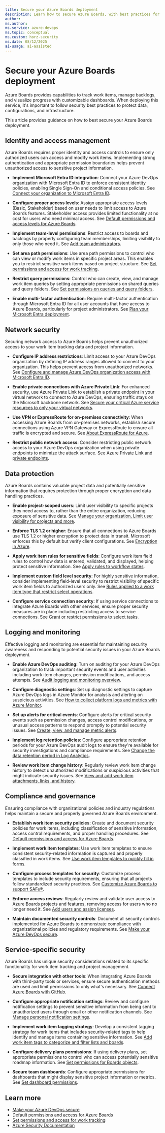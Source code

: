 ```yaml
---
title: Secure your Azure Boards deployment
description: Learn how to secure Azure Boards, with best practices for protecting your deployment.
author: 
ms.author: 
ms.service: azure-devops
ms.topic: conceptual
ms.custom: horz-security
ms.date: 08/12/2025
ai-usage: ai-assisted
---
```


# Secure your Azure Boards deployment

Azure Boards provides capabilities to track work items, manage backlogs, and visualize progress with customizable dashboards. When deploying this service, it's important to follow security best practices to protect data, configurations, and infrastructure.

This article provides guidance on how to best secure your Azure Boards deployment.

## Identity and access management

Azure Boards requires proper identity and access controls to ensure only authorized users can access and modify work items. Implementing strong authentication and appropriate permission boundaries helps prevent unauthorized access to sensitive project information.

- **Implement Microsoft Entra ID integration**: Connect your Azure DevOps organization with Microsoft Entra ID to enforce consistent identity policies, enabling Single Sign-On and conditional access policies. See [Connect your organization to Microsoft Entra ID](/azure/devops/organizations/accounts/connect-organization-to-azure-ad?view=azure-devops).

- **Configure proper access levels**: Assign appropriate access levels (Basic, Stakeholder) based on user needs to limit access to Azure Boards features. Stakeholder access provides limited functionality at no cost for users who need minimal access. See [Default permissions and access levels for Azure Boards](/azure/devops/boards/get-started/permissions-access-boards?view=azure-devops).

- **Implement team-level permissions**: Restrict access to boards and backlogs by properly configuring team memberships, limiting visibility to only those who need it. See [Add team administrators](/azure/devops/organizations/settings/add-team-administrator?view=azure-devops).

- **Set area path permissions**: Use area path permissions to control who can view or modify work items in specific project areas. This enables you to restrict sensitive work items based on project structure. See [Set permissions and access for work tracking](/azure/devops/organizations/security/set-permissions-access-work-tracking?view=azure-devops).

- **Restrict query permissions**: Control who can create, view, and manage work item queries by setting appropriate permissions on shared queries and query folders. See [Set permissions on queries and query folders](/azure/devops/boards/queries/set-query-permissions?view=azure-devops).

- **Enable multi-factor authentication**: Require multi-factor authentication through Microsoft Entra ID for all user accounts that have access to Azure Boards, particularly for project administrators. See [Plan your Microsoft Entra deployment](/entra/identity/fundamentals/deployment-plan-identity).

## Network security

Securing network access to Azure Boards helps prevent unauthorized access to your work item tracking data and project information.

- **Configure IP address restrictions**: Limit access to your Azure DevOps organization by defining IP address ranges allowed to connect to your organization. This helps prevent access from unauthorized networks. See [Configure and manage Azure DevOps organization access with Microsoft Entra ID](/azure/devops/organizations/accounts/manage-azure-active-directory-groups?view=azure-devops).

- **Enable private connections with Azure Private Link**: For enhanced security, use Azure Private Link to establish a private endpoint in your virtual network to connect to Azure DevOps, ensuring traffic stays on the Microsoft backbone network. See [Secure your critical Azure service resources to only your virtual networks](/azure/security/fundamentals/network-best-practices#secure-your-critical-azure-service-resources-to-only-your-virtual-networks).

- **Use VPN or ExpressRoute for on-premises connectivity**: When accessing Azure Boards from on-premises networks, establish secure connections using Azure VPN Gateway or ExpressRoute to ensure all traffic is encrypted and secure. See [About ExpressRoute for Azure](/azure/expressroute/expressroute-introduction).

- **Restrict public network access**: Consider restricting public network access to your Azure DevOps organization when using private endpoints to minimize the attack surface. See [Azure Private Link and private endpoints](/azure/virtual-network/vnet-integration-for-azure-services#private-link-and-private-endpoints).

## Data protection

Azure Boards contains valuable project data and potentially sensitive information that requires protection through proper encryption and data handling practices.

- **Enable project-scoped users**: Limit user visibility to specific projects they need access to, rather than the entire organization, reducing exposure of sensitive data. See [Manage your organization, Limit user visibility for projects and more](/azure/devops/user-guide/manage-organization-collection?view=azure-devops#project-scoped-user-group).

- **Enforce TLS 1.2 or higher**: Ensure that all connections to Azure Boards use TLS 1.2 or higher encryption to protect data in transit. Microsoft enforces this by default but verify client configurations. See [Encryption in Azure](/purview/office-365-azure-encryption).

- **Apply work item rules for sensitive fields**: Configure work item field rules to control how data is entered, validated, and displayed, helping protect sensitive information. See [Apply rules to workflow states](/azure/devops/organizations/settings/work/apply-rules-to-workflow-states?view=azure-devops).

- **Implement custom field level security**: For highly sensitive information, consider implementing field-level security to restrict visibility of specific work item fields to authorized users only. See [Rules applied to a work item type that restrict select operations](/azure/devops/organizations/security/troubleshoot-permissions?view=azure-devops#rules-applied-to-a-work-item-type-that-restrict-select-operations).

- **Configure service connection security**: If using service connections to integrate Azure Boards with other services, ensure proper security measures are in place including restricting access to service connections. See [Grant or restrict permissions to select tasks](/azure/devops/organizations/security/restrict-access?view=azure-devops).

## Logging and monitoring

Effective logging and monitoring are essential for maintaining security awareness and responding to potential security issues in your Azure Boards deployment.

- **Enable Azure DevOps auditing**: Turn on auditing for your Azure DevOps organization to track important security events and user activities including work item changes, permission modifications, and access attempts. See [Audit logging and monitoring overview](/compliance/assurance/assurance-audit-logging).

- **Configure diagnostic settings**: Set up diagnostic settings to capture Azure DevOps logs in Azure Monitor for analysis and alerting on suspicious activities. See [How to collect platform logs and metrics with Azure Monitor](/azure/azure-monitor/essentials/diagnostic-settings).

- **Set up alerts for critical events**: Configure alerts for critical security events such as permission changes, access control modifications, or unusual access patterns to respond promptly to potential security issues. See [Create, view, and manage metric alerts](/azure/azure-monitor/alerts/alerts-metric).

- **Implement log retention policies**: Configure appropriate retention periods for your Azure DevOps audit logs to ensure they're available for security investigations and compliance requirements. See [Change the data retention period in Log Analytics](/azure/azure-monitor/logs/manage-cost-storage#change-the-data-retention-period).

- **Review work item change history**: Regularly review work item change history to detect unauthorized modifications or suspicious activities that might indicate security issues. See [View and add work item attachments, links, and history](/azure/devops/boards/backlogs/add-link?view=azure-devops).

## Compliance and governance

Ensuring compliance with organizational policies and industry regulations helps maintain a secure and properly governed Azure Boards environment.

- **Establish work item security policies**: Create and document security policies for work items, including classification of sensitive information, access control requirements, and proper handling procedures. See [Default permissions and access for Azure Boards](/azure/devops/boards/get-started/permissions-access-boards?view=azure-devops).

- **Implement work item templates**: Use work item templates to ensure consistent security-related information is captured and properly classified in work items. See [Use work item templates to quickly fill in forms](/azure/devops/boards/backlogs/work-item-template?view=azure-devops).

- **Configure process templates for security**: Customize process templates to include security requirements, ensuring that all projects follow standardized security practices. See [Customize Azure Boards to support SAFe®](/azure/devops/boards/plans/safe-customize?view=azure-devops).

- **Enforce access reviews**: Regularly review and validate user access to Azure Boards projects and features, removing access for users who no longer need it. See [Add users and assign licenses](/azure/devops/organizations/accounts/add-organization-users?view=azure-devops).

- **Maintain documented security controls**: Document all security controls implemented for Azure Boards to demonstrate compliance with organizational policies and regulatory requirements. See [Make your Azure DevOps secure](/azure/devops/organizations/security/security-overview?view=azure-devops#secure-your-services).

## Service-specific security

Azure Boards has unique security considerations related to its specific functionality for work item tracking and project management.

- **Secure integration with other tools**: When integrating Azure Boards with third-party tools or services, ensure secure authentication methods are used and limit permissions to only what's necessary. See [Connect Azure Boards with GitHub](/azure/devops/boards/github/index).

- **Configure appropriate notification settings**: Review and configure notification settings to prevent sensitive information from being sent to unauthorized users through email or other notification channels. See [Manage personal notification settings](/azure/devops/notifications/manage-your-personal-notifications?view=azure-devops).

- **Implement work item tagging strategy**: Develop a consistent tagging strategy for work items that includes security-related tags to help identify and manage items containing sensitive information. See [Add work item tags to categorize and filter lists and boards](/azure/devops/boards/queries/add-tags-to-work-items?view=azure-devops).

- **Configure delivery plans permissions**: If using delivery plans, set appropriate permissions to control who can access potentially sensitive roadmap information. See [Set permissions for Boards objects](/azure/devops/organizations/security/set-object-level-permissions?view=azure-devops#set-permissions-for-boards-objects).

- **Secure team dashboards**: Configure appropriate permissions for dashboards that might display sensitive project information or metrics. See [Set dashboard permissions](/azure/devops/report/dashboards/dashboard-permissions?view=azure-devops).

## Learn more

- [Make your Azure DevOps secure](/azure/devops/organizations/security/security-overview?view=azure-devops)
- [Default permissions and access for Azure Boards](/azure/devops/boards/get-started/permissions-access-boards?view=azure-devops)
- [Set permissions and access for work tracking](/azure/devops/organizations/security/set-permissions-access-work-tracking?view=azure-devops)
- [Azure Security Documentation](/azure/security/)
